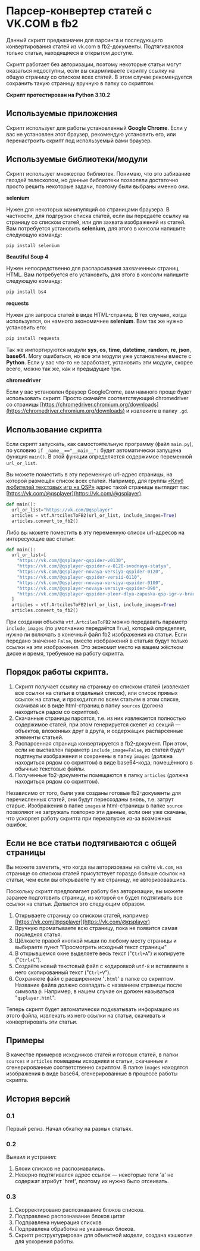 # Парсер-конвертер статей с VK.COM в fb2

Данный скрипт предназначен для парсинга и последующего конвертирования статей из vk.com в fb2-документы. Подтягиваются только статьи, находящиеся в открытом доступе.

Скрипт работает без авторизации, поэтому некоторые статьи могут оказаться недоступны, если вы скармливаете скрипту ссылку на общую страницу со списком всех статей. В этом случае рекомендуется сохранить такую страницу вручную в папку со скриптом.

**Скрипт протестирован на Python 3.10.2**

## Используемые приложения

Скрипт использует для работы установленный **Google Chrome**. Если у вас не установлен этот браузер, рекомендую установить его, или перенастроить скрипт под используемый вами браузер.

## Используемые библиотеки/модули

Скрипт использует множество библиотек. Понимаю, что это забивание гвоздей телескопом, но данные библиотеки позволяли достаточно просто решить некоторые задачи, поэтому были выбраны именно они.

**selenium**

Нужен для некоторых манипуляций со страницами браузера. В частности, для подгрузки списка статей, если вы передаёте ссылку на страницу со списком статей, или для захвата изображений из статей. Вам потребуется установить **selenium**, для этого в консоли напишите следующую команду:

```cmd
pip install selenium
```

**Beautiful Soup 4**

Нужен непосредственно для распарсивания захваченных страниц HTML. Вам потребуется его установить, для этого в консоли напишите следующую команду:

```cmd
pip install bs4
```

**requests**

Нужен для запроса статей в виде HTML-страниц. В тех случаях, когда используется, он намного экономичнее **selenium**. Вам так же нужно установить его:

```cmd
pip install requests
```

Так же импортируются модули **sys**, **os**, **time**, **datetime**, **random**, **re**, **json**, **base64**. Могу ошибаться, но все эти модули уже установлены вместе с **Python**. Если у вас что-то не заработает, установить эти модули, скорее всего, можно так же, как и предыдущие три.

**chromedriver**

Если у вас установлен браузер GoogleCrome, вам намного проще будет использовать скрипт. Просто скачайте соответствующий chromedriver со страницы [https://chromedriver.chromium.org/downloads](https://chromedriver.chromium.org/downloads) и извлеките в папку `.gd`.

## Использование скрипта

Если скрипт запускать, как самостоятельную программу (файл `main.py`), по условию `if _name__=="__main__":` будет автоматически запущена функция `main()`. В этой функции определяется содержимое переменной `url_or_list`.

Вы можете поместить в эту переменную url-адрес страницы, на которой размещён список всех статей. Например, для группы [«Клуб любителей текстовых игр на QSP»](https://vk.com/qsplayer) адрес такой страницы выглядит так: [https://vk.com/@qsplayer](https://vk.com/@qsplayer).

```python
def main():
  url_or_list="https://vk.com/@qsplayer"
  articles = vtf.ArtcilesToFB2(url_or_list, include_images=True)
  articles.convert_to_fb2()
```

Либо вы можете поместить в эту переменную список url-адресов на интересующие вас статьи:

```python
def main():
  url_or_list=[
    "https://vk.com/@qsplayer-qspider-v0130",
    "https://vk.com/@qsplayer-qspider-v-0120-svodnaya-statya",
    "https://vk.com/@qsplayer-novaya-versiya-qspider-0120",
    "https://vk.com/@qsplayer-qspider-versii-0110",
    "https://vk.com/@qsplayer-novaya-versiya-qspider-0100",
    "https://vk.com/@qsplayer-novaya-versiya-qspider-090",
    "https://vk.com/@qsplayer-qspider-pleer-dlya-zapuska-qsp-igr-v-brauzere"
  ]
  articles = vtf.ArtcilesToFB2(url_or_list, include_images=True)
  articles.convert_to_fb2()
```

При создании объекта `vtf.ArtcilesToFB2` можно передавать параметр `include_images` (по умолчанию передаётся `True`), который определяет, нужно ли включать в конечный файл fb2 изображения из статьи. Если передано значение `False`, вместо изображений в статьях будут только ссылки на эти изображения. Это экономит место на вашем жёстком диске и время, требуемое на работу скрипта.

## Порядок работы скрипта.

1. Скрипт получает ссылку на страницу со списком статей (извлекает все ссылки на статьи в отдельный список), или список прямых ссылок на статьи, и проходится по всем статьям в этом списке, скачивая их в виде html-страниц в папку `sources` (должна находиться радом со скриптом).
2. Скачанные страницы парсятся, т.е. из них извлекается полностью содержимое статей, при этом генерируется скелет из секций — объектов, вложенных друг в друга, и содержащих распарсенные элементы статьей.
3. Распарсенная страница конвертируется в fb2-документ. При этом, если не выставлен параметр `include_image=False`, из статей будут подтянуты изображения и сохранены в папку `images` (должна находиться рядом со скриптом) в виде base64-кода, помещённого в обычные текстовые файлы.
4. Полученные fb2-документы помещаются в папку `articles` (должна находиться рядом со скриптом).

Независимо от того, были уже созданы готовые fb2-документы для перечисленных статей, они будут пересозданы вновь, т.е. затрут старые. Изображения в папке `images` и html-страницы в папке `source` позволяют не загружать повторно эти данные, если они уже скачаны, что ускоряет работу скрипта при перезапуске из-за возможных ошибок.

## Если не все статьи подтягиваются с общей страницы

Вы можете заметить, что когда вы авторизованы на сайте `vk.com`, на странице со списком статей присутствует гораздо больше ссылок на статьи, чем если вы открываете ту же страницу, не авторизовавшись.

Поскольку скрипт предполагает работу без авторизации, вы можете заранее подготовить страницу, из которой он будет подтягивать все ссылки на статьи. Делается это следующим образом.

1. Открываете страницу со списком статей, например [https://vk.com/@qsplayer](https://vk.com/@qsplayer)
2. Вручную проматываете всю страницу, пока не появится самая последняя статья.
3. Щёлкаете правой кнопкой мыши по любому месту страницы и выбираете пункт "Просмотреть исходный текст страницы"
4. В открывшемся окне выделяете весь текст ("`Ctrl+A`") и копируете ("`Ctrl+C`").
5. Создаёте новый текстовый файл с кодировкой `utf-8` и вставляете в него скопированный текст ("`Ctrl+V`").
6. Сохраняете файл с расширением '`.html`' в папке со скриптом. Название файла должно совпадать с названием страницы после символа `@`. Например, в нашем случае он должен называться "`qsplayer.html`".

Теперь скрипт будет автоматически подхватывать информацию из этого файла, извлекать из него ссылки на статьи, скачивать и конвертировать эти статьи.

## Примеры

В качестве примеров исходников статей и готовых статей, в папки `sources` и `articles` помещены исходники и статьи, скачанные и сгенерированные соответственно скриптом. В папке `images` находятся изображения в виде base64, сгенерированные в процессе работы скрипта.

## История версий

### 0.1

Первый релиз. Начал обкатку на разных статьях.

### 0.2

Выявил и устранил:

1. Блоки списков не распознавались.
2. Неверно подтягивался адрес ссылок — некоторые теги 'a' не содержат атрибут 'href', поэтому их нужно было отсеивать.

### 0.3

1. Скорректировано распознавание блоков списков.
2. Подправлено распознавание блоков цитат
3. Подправлена нумерация списков
4. Подправлена обработка не указанных блоков.
5. Скрипт реструктурирован для объектной модели, создана кэшкопия для ускорения работы.
